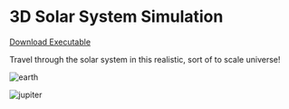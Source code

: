 # 3D Solar System Simulation

[Download Executable](https://github.com/rockyyyr/3D-Space-Sim/releases/download/v1.0/3DSpace.jar)

Travel through the solar system in this realistic, sort of to scale universe!

![earth](https://user-images.githubusercontent.com/16550024/27210936-e01b344e-520a-11e7-859b-0971521f2dcc.png)

![jupiter](https://user-images.githubusercontent.com/16550024/27211188-6a90c412-520c-11e7-816f-0ab170a1ca08.png)
